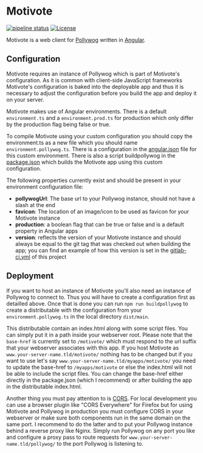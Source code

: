 # Motivote

[![pipeline status](https://gitlab.com/christianpflugradt/motivote/badges/main/pipeline.svg)](https://gitlab.com/christianpflugradt/motivote/-/commits/main) [![License](https://img.shields.io/badge/License-Apache%202.0-blue.svg)](https://opensource.org/licenses/Apache-2.0)

Motivote is a web client for [Pollywog](https://gitlab.com/christianpflugradt/pollywog)
written in [Angular](https://angular.io/).

## Configuration ##

Motivote requires an instance of Pollywog which is part of Motivote's configuration.
As it is common with client-side JavaScript frameworks Motivote's configuration
is baked into the deployable app and thus it is necessary to adjust the configuration
before you build the app and deploy it on your server.

Motivote makes use of Angular environments. There is a default `environment.ts`
and a `environment.prod.ts` for production which only differ 
by the production flag being false or true.

To compile Motivote using your custom configuration you should copy the environment.ts
as a new file which you should name `environment.pollywog.ts`. There is a configuration in the 
[angular.json](https://gitlab.com/christianpflugradt/motivote/-/blob/master/angular.json)
file for this custom environment. There is also a script buildpollywog in the
[package.json](https://gitlab.com/christianpflugradt/motivote/-/blob/master/package.json)
which builds the Motivote app using this custom configuration.

The following properties currently exist and should be present in your environment 
configuration file:
 * **pollywogUrl**: The base url to your Pollywog instance, should not have a slash at the end
 * **favicon**: The location of an image/icon to be used as favicon for your Motivote instance
 * **production**: a boolean flag that can be true or false and is a default property in Angular apps
 * **version**: reflects the version of your Motivote instance and should always be equal to the
 git tag that was checked out when building the app; you can find an example of how this version
 is set in the [gitlab-ci.yml](https://gitlab.com/christianpflugradt/motivote/-/blob/master/.gitlab-ci.yml)
 of this project

## Deployment ##

If you want to host an instance of Motivote you'll also need an instance of Pollywog to connect to.
Thus you will have to create a configuration first as detailled above. Once that is done you can run
`npm run buildpollywog` to create a distributable with the configuration from your `environment.pollywog.ts`
in the local directory `dist/main`.

This distributable contain an index.html along with some script files.
You can simply put it in a path inside your webserver root. Please note that the `base-href`
is currently set to `/motivote/` which must respond to the url suffix that your webserver associates
with this app. If you host Motivote as `www.your-server-name.tld/motivote/` nothing has to be changed
but if you want to use let's say `www.your-server-name.tld/myapps/motivote/` you need to update
the base-href to `/myapps/motivote` or else the index.html will not be able to include the script files.
You can change the base-href either directly in the package.json (which I recommend) or after building
the app in the distributable index.html.

Another thing you must pay attention to is [CORS](https://en.wikipedia.org/wiki/Cross-origin_resource_sharing).
For local development you can use a browser plugin like "CORS Everywhere" for Firefox but for using
Motivote and Pollywog in production you must configure CORS in your webserver or make sure both
components run in the same domain on the same port. I recommend to do the latter and to put your Pollywog
instance behind a reverse proxy like Nginx. Simply run Pollywog on any port you like and configure
a proxy pass to route requests for `www.your-server-name.tld/pollywog/` to the port
Pollywog is listening to.

